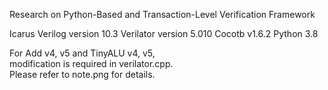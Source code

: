 Research on Python-Based and Transaction-Level Verification Framework  

Icarus Verilog version 10.3
Verilator version 5.010
Cocotb v1.6.2
Python 3.8

For Add v4, v5 and TinyALU v4, v5,  
modification is required in verilator.cpp.  
Please refer to note.png for details.  







 